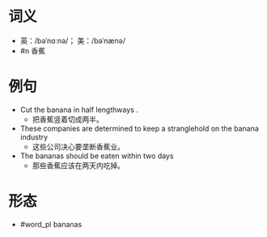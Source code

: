 # 词义
- 英：/bəˈnɑːnə/； 美：/bəˈnænə/
- #n 香蕉
# 例句
- Cut the banana in half lengthways .
	- 把香蕉竖着切成两半。
- These companies are determined to keep a stranglehold on the banana industry
	- 这些公司决心要垄断香蕉业。
- The bananas should be eaten within two days
	- 那些香蕉应该在两天内吃掉。
# 形态
- #word_pl bananas
